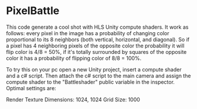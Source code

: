 # PixelBattle

This code generate a cool shot with HLS Unity compute shaders. It work as follows: every pixel in the image has a probability of changing color proportional to its 8 neighbors (both vertical, horizontal, and diagonal). So if a pixel has 4 neighboring pixels of the opposite color the probability it will flip color is 4/8 = 50%, if it's totally surrounded by squares of the opposite color it has a probability of flipping color of 8/8 = 100%.


To try this on your pc open a new Unity project, insert a compute shader and a c# script. Then attach the c# script to the main camera and assign the compute shader to the "Battleshader" public variable in the inspector. Optimal settings are:

Render Texture Dimensions: 1024, 1024
Grid Size: 1000
